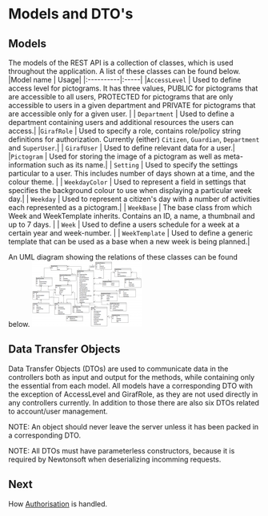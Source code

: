 # Models and DTO's

## Models

The models of the REST API is a collection of classes, which is used throughout the application. A list of these classes can be found below.
|Model name | Usage|
|:----------|:-----|
|```AccessLevel``` | Used to define access level for pictograms. It has three values, PUBLIC for pictograms that are accessible to all users, PROTECTED for pictograms that are only accessible to users in a given department and PRIVATE for pictograms that are accessible only for a given user. |
| ```Department``` | Used to define a department containing users and additional resources the users can access.|
|```GirafRole``` | Used to specify a role, contains role/policy string definitions for authorization. Currently (either) ```Citizen```, ```Guardian```, ```Department``` and ```SuperUser```.|
| ```GirafUser``` | Used to define relevant data for a user.|
|```Pictogram``` | Used for storing the image of a pictogram as well as meta-information such as its name.|
| ```Setting``` | Used to specify the settings particular to a user. This includes number of days shown at a time, and the colour theme. |
| ```WeekdayColor``` | Used to represent a field in settings that specifies the background colour to use when displaying a particular week day.|
| ```Weekday``` | Used to represent a citizen's day with a number of activities each represented as a pictogram.| 
| ```WeekBase``` | The base class from which Week and WeekTemplate inherits. Contains an ID, a name, a thumbnail and up to 7 days. |
| ```Week``` | Used to define a users schedule for a week at a certain year and week-number. |
| ```WeekTemplate``` | Used to define a generic template that can be used as a base when a new week is being planned.|

An UML diagram showing the relations of these classes can be found below.
![DatabaseER](./images/preview-database.png "DatabaseER")

## Data Transfer Objects

Data Transfer Objects (DTOs) are used to communicate data in the controllers both as input and output for the methods, while containing only the essential from each model. All models have a corresponding DTO with the exception of AccessLevel and GirafRole, as they are not used directly in any controllers currently. In addition to those there are also six DTOs related to account/user management.

NOTE: An object should never leave the server unless it has been packed in a corresponding DTO.

NOTE: All DTOs must have parameterless constructors, because it is required by Newtonsoft when deserializing incomming requests.

## Next

How [Authorisation](./Authorization.md) is handled.